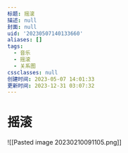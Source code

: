 ```yaml
---
标题: 摇滚
描述: null
封面: null
uid: '20230507140133660'
aliases: []
tags:
  - 音乐
  - 摇滚
  - 关系图
cssclasses: null
创建时间: 2023-05-07 14:01:33
更新时间: 2023-12-31 03:07:32
---
```


# 摇滚

![[Pasted image 20230210091105.png]]
